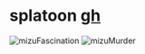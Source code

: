 # splatoon [gh](https://github.com/Rexxt/emote-packs/splatoon)
![mizuFascination](https://rexxt.github.io/emote-packs/splatoon/mizuFascination.png)
![mizuMurder](https://rexxt.github.io/emote-packs/splatoon/mizuMurder.png)
